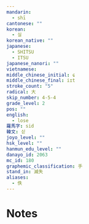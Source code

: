 ```yaml
---
mandarin:
  - shī
cantonese: ""
korean:
  - 실
korean_native: ""
japanese:
  - SHITSU
  - ITSU
japanese_nanori: ""
vietnamese:
middle_chinese_initial: ɕ
middle_chinese_final: iɪt
stroke_count: "5"
radical: 大
skip_number: 4-5-4
grade_level: 2
pos: ""
english:
  - lose
羅馬字: sid
韓文: 싣
joyo_level: ""
hsk_level: ""
hanmun_edu_level: ""
danayo_id: 2063
mc_id: 180
graphemic_classification: 手
stand_in: 滅失
aliases:
  - 佚
---
```


# Notes
